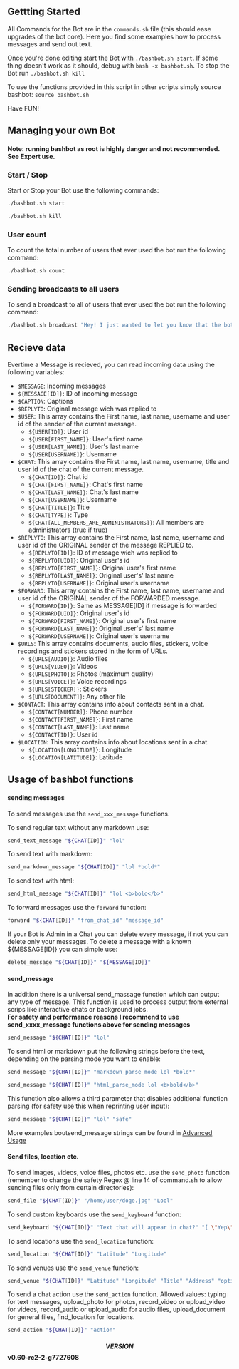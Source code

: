 ## Gettting Started

All Commands for the Bot are in the ```commands.sh``` file (this should ease upgrades of the bot core). Here you find some examples how to process messages and send out text.

Once you're done editing start the Bot with ```./bashbot.sh start```. 
If some thing doesn't work as it should, debug with ```bash -x bashbot.sh```. To stop the Bot run ```./bashbot.sh kill```

To use the functions provided in this script in other scripts simply source bashbot: ```source bashbot.sh```

Have FUN!

## Managing your own Bot
#### Note: running bashbot as root is highly danger and not recommended. See Expert use.

### Start / Stop
Start or Stop your Bot use the following commands:
```bash
./bashbot.sh start
```
```bash
./bashbot.sh kill
```

### User count
To count the total number of users that ever used the bot run the following command:
```bash
./bashbot.sh count
```

### Sending broadcasts to all users
To send a broadcast to all of users that ever used the bot run the following command:
```bash
./bashbot.sh broadcast "Hey! I just wanted to let you know that the bot's been updated!"
```

## Recieve data
Evertime a Message is recieved, you can read incoming data using the following variables:

* ```$MESSAGE```: Incoming messages
* ```${MESSAGE[ID]}```: ID of incoming message
* ```$CAPTION```: Captions
* ```$REPLYTO```: Original message wich was replied to
* ```$USER```: This array contains the First name, last name, username and user id of the sender of the current message.
  - ```${USER[ID]}```: User id
  - ```${USER[FIRST_NAME]}```: User's first name
  - ```${USER[LAST_NAME]}```: User's last name
  - ```${USER[USERNAME]}```: Username
* ```$CHAT```: This array contains the First name, last name, username, title and user id of the chat of the current message.
  - ```${CHAT[ID]}```: Chat id
  - ```${CHAT[FIRST_NAME]}```: Chat's first name
  - ```${CHAT[LAST_NAME]}```: Chat's last name
  - ```${CHAT[USERNAME]}```: Username
  - ```${CHAT[TITLE]}```: Title
  - ```${CHAT[TYPE]}```: Type
  - ```${CHAT[ALL_MEMBERS_ARE_ADMINISTRATORS]}```: All members are administrators (true if true)
* ```$REPLYTO```: This array contains the First name, last name, username and user id of the ORIGINAL sender of the message REPLIED to.
  - ```${REPLYTO[ID]}```: ID of message wich was replied to
  - ```${REPLYTO[UID]}```: Original user's id
  - ```${REPLYTO[FIRST_NAME]}```: Original user's first name
  - ```${REPLYTO[LAST_NAME]}```: Original user's' last name
  - ```${REPLYTO[USERNAME]}```: Original user's username
* ```$FORWARD```: This array contains the First name, last name, username and user id of the ORIGINAL sender of the FORWARDED message.
  - ```${FORWARD[ID]}```: Same as MESSAGE[ID] if message is forwarded
  - ```${FORWARD[UID]}```: Original user's id
  - ```${FORWARD[FIRST_NAME]}```: Original user's first name
  - ```${FORWARD[LAST_NAME]}```: Original user's' last name
  - ```${FORWARD[USERNAME]}```: Original user's username
* ```$URLS```: This array contains documents, audio files, stickers, voice recordings and stickers stored in the form of URLs.
  - ```${URLS[AUDIO]}```: Audio files
  - ```${URLS[VIDEO]}```: Videos
  - ```${URLS[PHOTO]}```: Photos (maximum quality)
  - ```${URLS[VOICE]}```: Voice recordings
  - ```${URLS[STICKER]}```: Stickers
  - ```${URLS[DOCUMENT]}```: Any other file
* ```$CONTACT```: This array contains info about contacts sent in a chat.
  - ```${CONTACT[NUMBER]}```: Phone number
  - ```${CONTACT[FIRST_NAME]}```: First name
  - ```${CONTACT[LAST_NAME]}```: Last name
  - ```${CONTACT[ID]}```: User id
* ```$LOCATION```: This array contains info about locations sent in a chat.
  - ```${LOCATION[LONGITUDE]}```: Longitude
  - ```${LOCATION[LATITUDE]}```: Latitude

## Usage of bashbot functions

#### sending messages
To send messages use the ```send_xxx_message``` functions.

To send regular text without any markdown use:
```bash
send_text_message "${CHAT[ID]}" "lol"
```
To send text with markdown:
```bash
send_markdown_message "${CHAT[ID]}" "lol *bold*"
```
To send text with html:
```bash
send_html_message "${CHAT[ID]}" "lol <b>bold</b>"
```

To forward messages use the ```forward``` function:
```bash
forward "${CHAT[ID]}" "from_chat_id" "message_id"
```

If your Bot is Admin in a Chat you can delete every message, if not you can delete only your messages.
To delete a message with a known ${MESSAGE[ID]} you can simple use:
```bash
delete_message "${CHAT[ID]}" "${MESSAGE[ID]}"
```

#### send_message
In addition there is a universal send_massage function which can output any type of message.
This function is used to process output from external scrips like interactive chats or background jobs.  
**For safety and performance reasons I recommend to use send_xxxx_message functions above for sending messages**
```bash
send_message "${CHAT[ID]}" "lol"
```
To send html or markdown put the following strings before the text, depending on the parsing mode you want to enable:
```bash
send_message "${CHAT[ID]}" "markdown_parse_mode lol *bold*"
```
```bash
send_message "${CHAT[ID]}" "html_parse_mode lol <b>bold</b>"
```
This function also allows a third parameter that disables additional function parsing (for safety use this when reprinting user input):
```bash
send_message "${CHAT[ID]}" "lol" "safe"
```
More examples  boutsend_message strings can be found in [Advanced Usage](3_advanced.md#Interactive-Chats)


#### Send files, location  etc.
To send images, videos, voice files, photos etc. use the ```send_photo``` function (remember to change the safety Regex @ line 14 of command.sh to allow sending files only from certain directories):
```bash
send_file "${CHAT[ID]}" "/home/user/doge.jpg" "Lool"
```
To send custom keyboards use the ```send_keyboard``` function:
```bash
send_keyboard "${CHAT[ID]}" "Text that will appear in chat?" "[ \"Yep\" , \"No\" ]"
```
To send locations use the ```send_location``` function:
```bash
send_location "${CHAT[ID]}" "Latitude" "Longitude"
```
To send venues use the ```send_venue``` function:
```bash
send_venue "${CHAT[ID]}" "Latitude" "Longitude" "Title" "Address" "optional foursquare id"
```
To send a chat action use the ```send_action``` function.
Allowed values: typing for text messages, upload_photo for photos, record_video or upload_video for videos, record_audio or upload_audio for audio files, upload_document for general files, find_location for locations.
```bash
send_action "${CHAT[ID]}" "action"
```

#### $$VERSION$$ v0.60-rc2-2-g7727608


